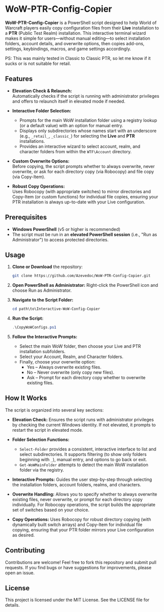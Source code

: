 # WoW-PTR-Config-Copier

**WoW-PTR-Config-Copier** is a PowerShell script designed to help World of Warcraft players easily copy configuration files from their **Live** installation to a **PTR** (Public Test Realm) installation. This interactive terminal wizard makes it simple for users—without manual editing—to select installation folders, account details, and overwrite options, then copies add-ons, settings, keybindings, macros, and game settings accordingly.

PS: This was mainly tested in Classic to Classic PTR, so let me know if it sucks or is not suitable for retail.

## Features

- **Elevation Check & Relaunch:**  
  Automatically checks if the script is running with administrator privileges and offers to relaunch itself in elevated mode if needed.

- **Interactive Folder Selection:**  
  - Prompts for the main WoW installation folder using a registry lookup (or a default value) with an option for manual entry.
  - Displays only subdirectories whose names start with an underscore (e.g., `_retail_`, `_classic_`) for selecting the **Live** and **PTR** installations.
  - Provides an interactive wizard to select account, realm, and character folders from within the `WTF\Account` directory.

- **Custom Overwrite Options:**  
  Before copying, the script prompts whether to always overwrite, never overwrite, or ask for each directory copy (via Robocopy) and file copy (via Copy-Item).

- **Robust Copy Operations:**  
  Uses Robocopy (with appropriate switches) to mirror directories and Copy-Item (or custom functions) for individual file copies, ensuring your PTR installation is always up-to-date with your Live configuration.

## Prerequisites

- **Windows PowerShell** (v5 or higher is recommended)
- The script must be run in an **elevated PowerShell session** (i.e., "Run as Administrator") to access protected directories.

## Usage

1. **Clone or Download** the repository:
   ```bash
   git clone https://github.com/Azevedoc/WoW-PTR-Config-Copier.git
   ```

2. **Open PowerShell as Administrator:**
   Right-click the PowerShell icon and choose Run as Administrator.

3. **Navigate to the Script Folder:**
   ```powershell
   cd path\to\Interactive-WoW-Config-Copier
   ```

4. **Run the Script:**
   ```powershell
   .\CopyWoWConfigs.ps1
   ```

5. **Follow the Interactive Prompts:**
   - Select the main WoW folder, then choose your Live and PTR installation subfolders.
   - Select your Account, Realm, and Character folders.
   - Finally, choose your overwrite option:
     - Yes – Always overwrite existing files.
     - No – Never overwrite (only copy new files).
     - Ask – Prompt for each directory copy whether to overwrite existing files.

## How It Works

The script is organized into several key sections:

- **Elevation Check:**
  Ensures the script runs with administrator privileges by checking the current Windows identity. If not elevated, it prompts to restart the script in elevated mode.

- **Folder Selection Functions:**
  - `Select-Folder` provides a consistent, interactive interface to list and select subdirectories. It supports filtering (to show only folders beginning with `_`), manual entry, and options to go back or exit.
  - `Get-WoWMainFolder` attempts to detect the main WoW installation folder via the registry.

- **Interactive Prompts:**
  Guides the user step-by-step through selecting the installation folders, account folders, realms, and characters.

- **Overwrite Handling:**
  Allows you to specify whether to always overwrite existing files, never overwrite, or prompt for each directory copy individually. For Robocopy operations, the script builds the appropriate set of switches based on your choice.

- **Copy Operations:**
  Uses Robocopy for robust directory copying (with dynamically built switch arrays) and Copy-Item for individual file copying, ensuring that your PTR folder mirrors your Live configuration as desired.

## Contributing

Contributions are welcome! Feel free to fork this repository and submit pull requests. If you find bugs or have suggestions for improvements, please open an issue.

## License

This project is licensed under the MIT License. See the LICENSE file for details.
